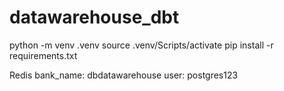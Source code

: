 # datawarehouse_dbt

python -m venv .venv
source .venv/Scripts/activate
pip install -r requirements.txt

Redis
bank_name: dbdatawarehouse
user: postgres123